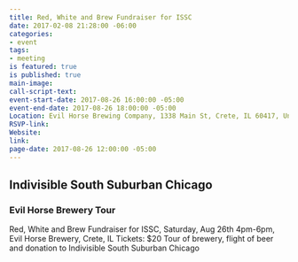 ```yaml
---
title: Red, White and Brew Fundraiser for ISSC
date: 2017-02-08 21:28:00 -06:00
categories:
- event
tags:
- meeting
is featured: true
is published: true
main-image: 
call-script-text: 
event-start-date: 2017-08-26 16:00:00 -05:00
event-end-date: 2017-08-26 18:00:00 -05:00
Location: Evil Horse Brewing Company, 1338 Main St, Crete, IL 60417, United States
RSVP-link: 
Website: 
link: 
page-date: 2017-08-26 12:00:00 -05:00
---
```


## Indivisible South Suburban Chicago 
### Evil Horse Brewery Tour

Red, White and Brew Fundraiser for ISSC, 
Saturday, Aug 26th 
4pm-6pm, 
Evil Horse Brewery, 
Crete, IL 
Tickets: $20 
Tour of brewery, flight of beer and donation to Indivisible South Suburban Chicago